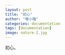 ```yaml
---
layout: post
title: "初心"
author: "嗷小喵"
categories: documentation
tags: [documentation]
image: nature-2.jpg
---
```

初心。